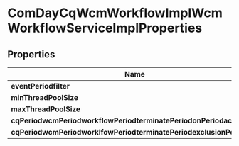 
# ComDayCqWcmWorkflowImplWcmWorkflowServiceImplProperties

## Properties
Name | Type | Description | Notes
------------ | ------------- | ------------- | -------------
**eventPeriodfilter** | [**ConfigNodePropertyString**](ConfigNodePropertyString.md) |  |  [optional]
**minThreadPoolSize** | [**ConfigNodePropertyInteger**](ConfigNodePropertyInteger.md) |  |  [optional]
**maxThreadPoolSize** | [**ConfigNodePropertyInteger**](ConfigNodePropertyInteger.md) |  |  [optional]
**cqPeriodwcmPeriodworkflowPeriodterminatePeriodonPeriodactivate** | [**ConfigNodePropertyBoolean**](ConfigNodePropertyBoolean.md) |  |  [optional]
**cqPeriodwcmPeriodworklfowPeriodterminatePeriodexclusionPeriodlist** | [**ConfigNodePropertyArray**](ConfigNodePropertyArray.md) |  |  [optional]



